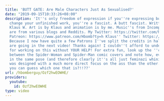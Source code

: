 ```yaml
---
title: 'BUTT GATE: Are Male Characters Just As Sexualised?'
date: "2019-09-15T10:33:26+08:00"
description: 'It''s only freedom of expression if you''re expressing butts. If you
  change your unfinished work, you''re a fascist. A butt fascist. Written by me and
  Klaus W. Art is by Klaus and animation is by me. Music''s from Incompetech. Screenshots
  are from various blogs and Reddits. My Twitter: https://twitter.com/hbomberguy My
  Patreon: https://www.patreon.com/Hbomb?ty=h Klaus'' Twitter: https://twitter.com/catpunting
  Because I now have quite a few Patrons I''ve split the credits in half, the others
  are going in the next video! Thanks again! I couldn''t afford to underpay Klaus
  for working on this without YOUR HELP! For extra fun, look up the ''comparisons''
  between the Spider-Woman and Spider-Man comic covers and note how, even though they''re
  in the same pose (and therefore clearly it''s all just feminazi whining), one cover
  was designed with a much more direct focus on the ass than the other. I wonder if
  you can guess which one that is?!!??'
url: /hbomberguy/Ozf2hwEOWHE/
providers:
  youtube:
    id: Ozf2hwEOWHE
type: video
---
```

